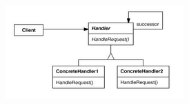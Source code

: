 ![Image text](https://github.com/pulusite/litart/blob/master/resource/img/ChainOfResponsibility.JPG?raw=true)
